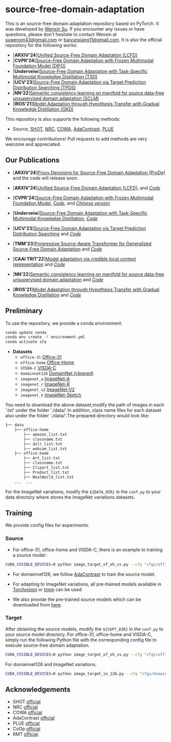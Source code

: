 # source-free-domain-adaptation
This is an source-free domain adaptation repository based on PyTorch. It was developed by [Wenxin Su](https://hazelsu.github.io/). If you encounter any issues or have questions, please don't hesitate to contact Wenxin at suwenxin43@gmail.com or baiyunxiang11@gmail.com. It is also the official repository for the following works:
- [**ARXIV'24**][Unified Source-Free Domain Adaptation (LCFD)](https://arxiv.org/abs/2403.07601)
- [**CVPR'24**][Source-Free Domain Adaptation with Frozen Multimodal Foundation Model (DIFO)](https://arxiv.org/abs/2311.16510v3)
- [**Underveiw**][Source-Free Domain Adaptation with Task-Specific Multimodal Knowledge Distillation (TSD)](https://drive.google.com/file/d/1VL5HKkG5WF0yIPhjcuFFidF3JDhiVW5s/view?usp=drive_link)
- [**IJCV'23**][Source-Free Domain Adaptation via Target Prediction Distribution Searching (TPDS)](https://link.springer.com/article/10.1007/s11263-023-01892-w)
- [**NN'22**][Semantic consistency learning on manifold for source data-free unsupervised domain adaptation (SCLM)](https://www.sciencedirect.com/science/article/pii/S0893608022001897)
- [**IROS'21**][Model Adaptation through Hypothesis Transfer with Gradual Knowledge Distillation (GKD)](https://ieeexplore.ieee.org/abstract/document/9636206)


This repository is also supports the following methods:
  - Source, [SHOT](http://proceedings.mlr.press/v119/liang20a/liang20a.pdf),
  [NRC](https://proceedings.neurips.cc/paper_files/paper/2021/file/f5deaeeae1538fb6c45901d524ee2f98-Paper.pdf), [COWA](https://proceedings.mlr.press/v162/lee22c/lee22c.pdf), [AdaContrast](https://openaccess.thecvf.com/content/CVPR2022/papers/Chen_Contrastive_Test-Time_Adaptation_CVPR_2022_paper.pdf), [PLUE](https://openaccess.thecvf.com/content/CVPR2023/papers/Litrico_Guiding_Pseudo-Labels_With_Uncertainty_Estimation_for_Source-Free_Unsupervised_Domain_Adaptation_CVPR_2023_paper.pdf)
</details>

We encourage contributions! Pull requests to add methods are very welcome and appreciated.

## Our Publications
- [**ARXIV'24**][Proxy Denoising for Source-Free Domain Adaptation (ProDe)](https://arxiv.org/abs/2406.01658) and the code will release soon.

- [**ARXIV'24**][Unified Source-Free Domain Adaptation (LCFD)](https://arxiv.org/abs/2403.07601), and [*Code*](https://github.com/tntek/source-free-domain-adaptation/blob/main/src/methods/oh/lcfd.py)

- [**CVPR'24**][Source-Free Domain Adaptation with Frozen Multimodal Foundation Model](https://arxiv.org/abs/2311.16510v3), [*Code*](https://github.com/tntek/source-free-domain-adaptation/blob/main/src/methods/oh/difo.py), and [*Chinese version*](https://zhuanlan.zhihu.com/p/687080854)
- [**Underveiw**][Source-Free Domain Adaptation with Task-Specific Multimodal Knowledge Distillation](https://arxiv.org/abs/2311.16510v3), [*Code*](https://github.com/tntek/source-free-domain-adaptation/blob/main/src/methods/oh/tsd.py)
- [**IJCV'23**][Source-Free Domain Adaptation via Target Prediction Distribution Searching](https://link.springer.com/article/10.1007/s11263-023-01892-w) and [*Code*](https://github.com/tntek/source-free-domain-adaptation/blob/main/src/methods/oh/tpds.py)

- [**TMM'23**][Progressive Source-Aware Transformer for Generalized Source-Free Domain Adaptation](https://ieeexplore.ieee.org/abstract/document/10269002) and [*Code*](https://github.com/tntek/PSAT-GDA)

- [**CAAI TRIT'22**][Model adaptation via credible local context representation](https://ietresearch.onlinelibrary.wiley.com/doi/pdf/10.1049/cit2.12228) and [*Code*](https://github.com/tntek/CLCR)

- [**NN'22**][Semantic consistency learning on manifold for source data-free unsupervised domain adaptation](https://www.sciencedirect.com/science/article/pii/S0893608022001897) and [*Code*](https://github.com/tntek/source-free-domain-adaptation/blob/main/src/methods/oh/sclm.py)

- [**IROS'21**][Model Adaptation through Hypothesis Transfer with Gradual Knowledge Distillation](https://ieeexplore.ieee.org/abstract/document/9636206) and [*Code*](https://github.com/tntek/source-free-domain-adaptation/blob/main/src/methods/oh/gkd.py)

## Preliminary

To use the repository, we provide a conda environment.
```bash
conda update conda
conda env create -f environment.yml
conda activate sfa
```
- **Datasets**
  - `office-31` [Office-31](https://drive.google.com/file/d/0B4IapRTv9pJ1WGZVd1VDMmhwdlE/view?resourcekey=0-gNMHVtZfRAyO_t2_WrOunA)
  - `office-home` [Office-Home](https://drive.google.com/file/d/0B81rNlvomiwed0V1YUxQdC1uOTg/view)
  - `VISDA-C` [VISDA-C](https://github.com/VisionLearningGroup/taskcv-2017-public/tree/master/classification)
  - `domainnet126` [DomainNet (cleaned)](http://ai.bu.edu/M3SDA/)
  - `imagenet_a` [ImageNet-A](https://github.com/hendrycks/natural-adv-examples)
  - `imagenet_r` [ImageNet-R](https://github.com/hendrycks/imagenet-r)
  - `imagenet_v2` [ImageNet-V2](https://huggingface.co/datasets/vaishaal/ImageNetV2/tree/main)
  - `imagenet_k` [ImageNet-Sketch](https://github.com/HaohanWang/ImageNet-Sketch)

You need to download the above dataset,modify the path of images in each '.txt' under the folder './data/'.In addition, class name files for each dataset also under the folder './data/'.The prepared directory would look like:
```bash
├── data
    ├── office-home
        ├── amazon_list.txt
        ├── classname.txt
        ├── dslr_list.txt
        ├── webcam_list.txt
    ├── office-home
        ├── Art_list.txt
        ├── classname.txt
        ├── Clipart_list.txt
        ├── Product_list.txt
        ├── RealWorld_list.txt
    ...  ...
```
For the ImageNet variations, modify the `${DATA_DIR}` in the `conf.py` to your data directory where stores the ImageNet variations datasets.

## Training
We provide config files for experiments. 
### Source
- For office-31, office-home and VISDA-C, there is an example to training a source model :
```bash
CUDA_VISIBLE_DEVICES=0 python image_target_of_oh_vs.py --cfg "cfgs/office-home/source.yaml" SETTING.S 0
```
- For domainnet126, we follow [AdaContrast](https://github.com/DianCh/AdaContrast) to train the source model.

- For adapting to ImageNet variations, all pre-trained models available in [Torchvision](https://pytorch.org/vision/0.14/models.html) or [timm](https://github.com/huggingface/pytorch-image-models/tree/v0.6.13) can be used.

- We also provide the pre-trained source models which can be downloaded from [here](https://drive.google.com/drive/folders/17n6goPXw_-ERgTK8R8nm4M_8PJPTEK1j?usp=sharing).

### Target
After obtaining the source models, modify the `${CKPT_DIR}` in the `conf.py` to your source model directory. For office-31, office-home and VISDA-C, simply run the following Python file with the corresponding config file to execute source-free domain adaptation.
```bash
CUDA_VISIBLE_DEVICES=0 python image_target_of_oh_vs.py --cfg "cfgs/office-home/difo.yaml" SETTING.S 0 SETTING.T 1
```
For domainnet126 and ImageNet variations.
```bash
CUDA_VISIBLE_DEVICES=0 python image_target_in_126.py --cfg "cfgs/domainnet126/difo.yaml" SETTING.S 0 SETTING.T 1
```

## Acknowledgements
+ SHOT [official](https://github.com/tim-learn/SHOT)
+ NRC [official](https://github.com/Albert0147/NRC_SFDA)
+ COWA [official](https://github.com/Jhyun17/CoWA-JMDS)
+ AdaContrast [official](https://github.com/DianCh/AdaContrast)
+ PLUE [official](https://github.com/MattiaLitrico/Guiding-Pseudo-labels-with-Uncertainty-Estimation-for-Source-free-Unsupervised-Domain-Adaptation)
+ CoOp [official](https://github.com/KaiyangZhou/CoOp)
+ RMT [official](https://github.com/mariodoebler/test-time-adaptation)
